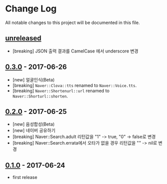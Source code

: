 # Change Log
All notable changes to this project will be documented in this file.

## [unreleased]
- [breaking] JSON 출력 결과를 CamelCase 에서 underscore 변경

## [0.3.0] - 2017-06-26
- [new] 얼굴인식(Beta)
- [breaking] `Naver::Clova::tts` renamed to `Naver::Voice.tts`.
- [breaking] `Naver::Shortenurl::url` renamed to `Naver::Shorturl::shorten`.

## [0.2.0] - 2017-06-25
- [new] 음성합성(Beta)
- [new] 네이버 공유하기
- [breaking] Naver::Search.adult 리턴값을 "1" -> true, "0" -> false로 변경
- [breaking] Naver::Search.errata에서 오타가 없을 경우 리턴값을 "" -> nil로 변경

## [0.1.0] - 2017-06-24

- first release

[0.1.0]: https://github.com/kimsuelim/naver-sdk-ruby/releases/tag/v0.1.0
[0.2.0]: https://github.com/kimsuelim/naver-sdk-ruby/compare/v0.1.0...v0.2.0
[0.3.0]: https://github.com/kimsuelim/naver-sdk-ruby/compare/v0.2.0...v0.3.0
[unreleased]: https://github.com/kimsuelim/naver-sdk-ruby/compare/v0.3.0...HEAD
